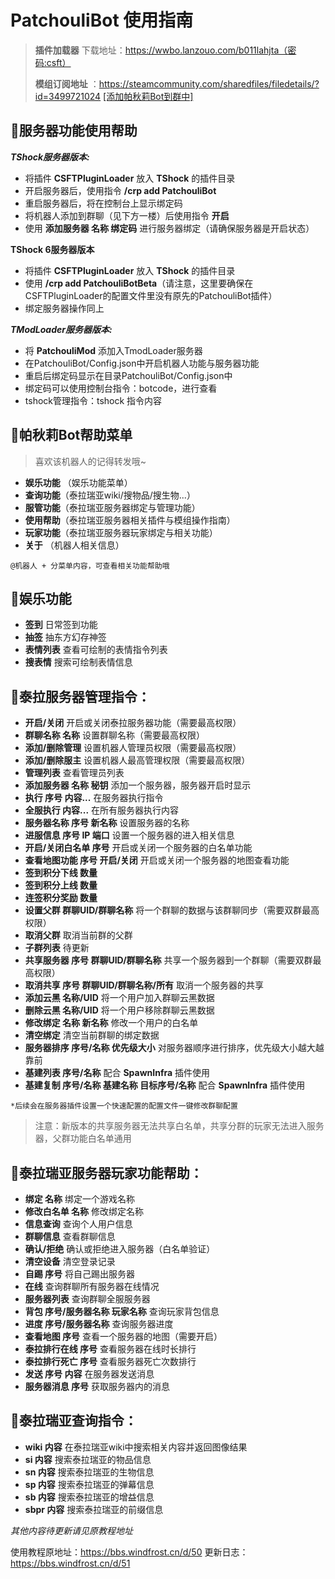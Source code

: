 # PatchouliBot 使用指南

> **插件加载器** 下载地址：https://wwbo.lanzouo.com/b011lahjta（密码:csft）
>
> **模组订阅地址** ：https://steamcommunity.com/sharedfiles/filedetails/?id=3499721024
> [[添加帕秋莉Bot到群中]](https://qun.qq.com/qunpro/robot/qunshare?robot_appid=102149794&robot_uin=3889060871)

## 📄服务器功能使用帮助

**_TShock服务器版本:_**

- 将插件 **CSFTPluginLoader** 放入 **TShock** 的插件目录
- 开启服务器后，使用指令 **/crp add PatchouliBot**
- 重启服务器后，将在控制台上显示绑定码
- 将机器人添加到群聊（见下方一楼）后使用指令 **开启**
- 使用 **添加服务器 名称 绑定码** 进行服务器绑定（请确保服务器是开启状态）

**TShock 6服务器版本**

- 将插件 **CSFTPluginLoader** 放入 **TShock** 的插件目录
- 使用 **/crp add PatchouliBotBeta**（请注意，这里要确保在CSFTPluginLoader的配置文件里没有原先的PatchouliBot插件）
- 绑定服务器操作同上

_**TModLoader服务器版本:**_

- 将 **PatchouliMod** 添加入TmodLoader服务器
- 在PatchouliBot/Config.json中开启机器人功能与服务器功能
- 重启后绑定码显示在目录PatchouliBot/Config.json中
- 绑定码可以使用控制台指令：botcode，进行查看
- tshock管理指令：tshock 指令内容

## 🎉帕秋莉Bot帮助菜单

> 喜欢该机器人的记得转发哦~

- **娱乐功能** （娱乐功能菜单）
- **查询功能**（泰拉瑞亚wiki/搜物品/搜生物...）
- **服管功能**（泰拉瑞亚服务器绑定与管理功能）
- **使用帮助**（泰拉瑞亚服务器相关插件与模组操作指南）
- **玩家功能**（泰拉瑞亚服务器玩家绑定与相关功能）
- **关于** （机器人相关信息）

`@机器人 + 分菜单内容，可查看相关功能帮助哦`

## 💎娱乐功能

- **签到** 日常签到功能
- **抽签** 抽东方幻存神签
- **表情列表** 查看可绘制的表情指令列表
- **搜表情** 搜索可绘制表情信息

## 📄泰拉服务器管理指令：

- **开启/关闭** 开启或关闭泰拉服务器功能（需要最高权限）
- **群聊名称 名称** 设置群聊名称（需要最高权限）
- **添加/删除管理** 设置机器人管理员权限（需要最高权限）
- **添加/删除服主** 设置机器人最高管理权限（需要最高权限）
- **管理列表** 查看管理员列表
- **添加服务器 名称 秘钥** 添加一个服务器，服务器开启时显示
- **执行 序号 内容...** 在服务器执行指令
- **全服执行 内容...** 在所有服务器执行内容
- **服务器名称 序号 新名称** 设置服务器的名称
- **进服信息 序号 IP 端口** 设置一个服务器的进入相关信息
- **开启/关闭白名单 序号** 开启或关闭一个服务器的白名单功能
- **查看地图功能 序号 开启/关闭** 开启或关闭一个服务器的地图查看功能
- **签到积分下线 数量**
- **签到积分上线 数量**
- **连签积分奖励 数量**
- **设置父群 群聊UID/群聊名称** 将一个群聊的数据与该群聊同步（需要双群最高权限）
- **取消父群** 取消当前群的父群
- **子群列表** 待更新
- **共享服务器 序号 群聊UID/群聊名称** 共享一个服务器到一个群聊（需要双群最高权限）
- **取消共享 序号 群聊UID/群聊名称/所有** 取消一个服务器的共享
- **添加云黑 名称/UID** 将一个用户加入群聊云黑数据
- **删除云黑 名称/UID** 将一个用户移除群聊云黑数据
- **修改绑定 名称 新名称** 修改一个用户的白名单
- **清空绑定** 清空当前群聊的绑定数据
- **服务器排序 序号/名称 优先级大小** 对服务器顺序进行排序，优先级大小越大越靠前
- **基建列表 序号/名称** 配合 **SpawnInfra** 插件使用
- **基建复制 序号/名称 基建名称 目标序号/名称** 配合 **SpawnInfra** 插件使用

`*后续会在服务器插件设置一个快速配置的配置文件一键修改群聊配置`

> 注意：新版本的共享服务器无法共享白名单，共享分群的玩家无法进入服务器，父群功能白名单通用

## 📄泰拉瑞亚服务器玩家功能帮助：

- **绑定 名称** 绑定一个游戏名称
- **修改白名单 名称** 修改绑定名称
- **信息查询** 查询个人用户信息
- **群聊信息** 查看群聊信息
- **确认/拒绝** 确认或拒绝进入服务器（白名单验证）
- **清空设备** 清空登录记录
- **自踢 序号** 将自己踢出服务器
- **在线** 查询群聊所有服务器在线情况
- **服务器列表** 查询群聊全服服务器
- **背包  序号/服务器名称 玩家名称** 查询玩家背包信息
- **进度  序号/服务器名称** 查询服务器进度
- **查看地图 序号** 查看一个服务器的地图（需要开启）
- **泰拉排行在线 序号** 查看服务器在线时长排行
- **泰拉排行死亡 序号** 查看服务器死亡次数排行
- **发送 序号 内容** 在服务器发送消息
- **服务器消息 序号** 获取服务器内的消息

## 📄泰拉瑞亚查询指令：

- **wiki 内容** 在泰拉瑞亚wiki中搜索相关内容并返回图像结果
- **si 内容** 搜索泰拉瑞亚的物品信息
- **sn 内容** 搜索泰拉瑞亚的生物信息
- **sp 内容** 搜索泰拉瑞亚的弹幕信息
- **sb 内容** 搜索泰拉瑞亚的增益信息
- **sbpr 内容** 搜索泰拉瑞亚的前缀信息

*其他内容待更新请见原教程地址*

使用教程原地址：https://bbs.windfrost.cn/d/50
更新日志：https://bbs.windfrost.cn/d/51
